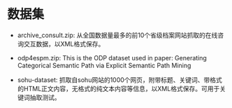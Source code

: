数据集
====

* archive_consult.zip: 从全国数据量最多的前10个省级档案网站抓取的在线咨询交互数据，以XML格式保存。

* odp4espm.zip: This is the ODP dataset used in paper: Generating Categorical Semantic Path via Explicit Semantic Path Mining

* sohu-dataset: 抓取自sohu网站的1000个网页，附带标题、关键词、带格式的HTML正文内容，无格式的纯文本内容等信息，以XML格式保存。可用于关键词抽取测试。

